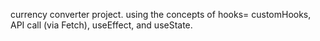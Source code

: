 currency converter project.
using the concepts of hooks= customHooks, API call (via Fetch), useEffect, and useState.
